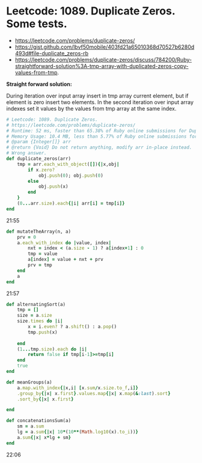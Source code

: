 # Leetcode: 1089. Duplicate Zeros. Some tests.

- https://leetcode.com/problems/duplicate-zeros/
- https://gist.github.com/lbvf50mobile/403fd21a65010368d70527b6280d493d#file-duplicate_zeros-rb
- https://leetcode.com/problems/duplicate-zeros/discuss/784200/Ruby-straightforward-solution%3A-tmp-array-with-duplicated-zeros-copy-values-from-tmp.

**Straight forward solution:**

During iteration over input array insert in tmp array current element, but if element is zero insert two elements.
In the second iteration over input array indexes set it values by the values from tmp array at the same index.

```Ruby
# Leetcode: 1089. Duplicate Zeros.
# https://leetcode.com/problems/duplicate-zeros/
# Runtime: 52 ms, faster than 65.38% of Ruby online submissions for Duplicate Zeros.
# Memory Usage: 10.4 MB, less than 5.77% of Ruby online submissions for Duplicate Zeros.
# @param {Integer[]} arr
# @return {Void} Do not return anything, modify arr in-place instead.
# Wrong answer.
def duplicate_zeros(arr)
    tmp = arr.each_with_object([]){|x,obj| 
        if x.zero?
            obj.push(0); obj.push(0)
        else
            obj.push(x)
        end
    }
    (0...arr.size).each{|i| arr[i] = tmp[i]}
end
```

21:55
```Ruby
def mutateTheArray(n, a)
    prv = 0
    a.each_with_index do |value, index|
        nxt = index < (a.size - 1) ? a[index+1] : 0
        tmp = value
        a[index] = value + nxt + prv
        prv = tmp
    end
    a
end

```
21:57
```Ruby
def alternatingSort(a)
    tmp = []
    size = a.size
    size.times do |i|
        x = i.even? ? a.shift() : a.pop()
        tmp.push(x)
            
    end
    (1...tmp.size).each do |i|
        return false if tmp[i-1]>=tmp[i]
    end
    true
end
```

```Ruby
def meanGroups(a)
    a.map.with_index{|x,i| [x.sum/x.size.to_f,i]}
    .group_by{|x| x.first}.values.map{|x| x.map(&:last).sort}
    .sort_by{|x| x.first}

end
```

```Ruby
def concatenationsSum(a)
    sm = a.sum
    lg = a.sum{|x| 10*(10**(Math.log10(x).to_i))}
    a.sum{|x| x*lg + sm}
end
```
22:06
